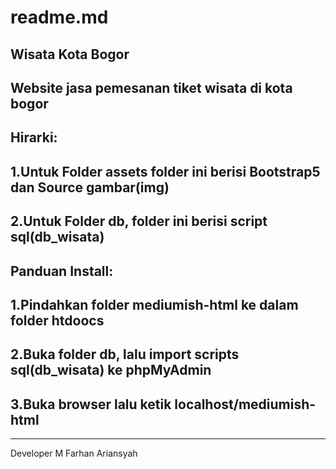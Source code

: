 # readme.md

Wisata Kota Bogor
--------------------
Website jasa pemesanan tiket wisata di kota bogor
----------------------------
Hirarki:
-
1.Untuk Folder assets folder ini berisi Bootstrap5 dan Source gambar(img)
-
2.Untuk Folder db, folder ini berisi script sql(db_wisata)
---------------------------------------------------------
Panduan Install:
-
1.Pindahkan folder mediumish-html ke dalam folder htdoocs
-
2.Buka folder db, lalu import scripts sql(db_wisata) ke phpMyAdmin
-
3.Buka browser lalu ketik localhost/mediumish-html
-
-----------------------------------------------
Developer
M Farhan Ariansyah
